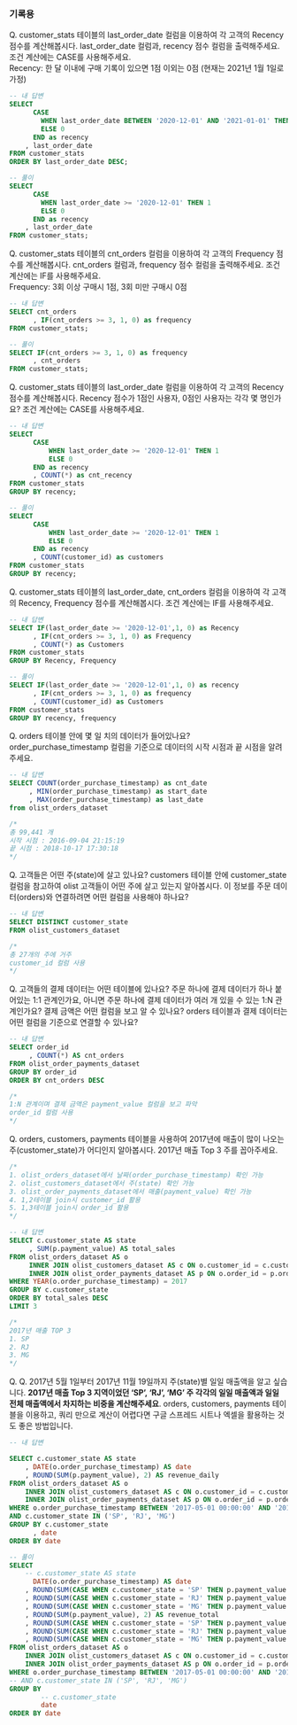 ### 기록용


Q. customer_stats 테이블의 last_order_date 컬럼을 이용하여 각 고객의 Recency 점수를 계산해봅시다. last_order_date 컬럼과, recency 점수 컬럼을 출력해주세요. 조건 계산에는 CASE를 사용해주세요.
</br>Recency: 한 달 이내에 구매 기록이 있으면 1점 이외는 0점 (현재는 2021년 1월 1일로 가정)

```SQL
-- 내 답변
SELECT 
      CASE 
        WHEN last_order_date BETWEEN '2020-12-01' AND '2021-01-01' THEN 1
        ELSE 0
      END as recency
    , last_order_date
FROM customer_stats
ORDER BY last_order_date DESC;

-- 풀이
SELECT 
      CASE 
        WHEN last_order_date >= '2020-12-01' THEN 1
        ELSE 0
      END as recency
    , last_order_date
FROM customer_stats;
```

Q. customer_stats 테이블의 cnt_orders 컬럼을 이용하여 각 고객의 Frequency 점수를 계산해봅시다. cnt_orders 컬럼과, frequency 점수 컬럼을 출력해주세요. 조건 계산에는 IF를 사용해주세요.
</br>Frequency: 3회 이상 구매시 1점, 3회 미만 구매시 0점
```SQL
-- 내 답변
SELECT cnt_orders
      , IF(cnt_orders >= 3, 1, 0) as frequency
FROM customer_stats;

-- 풀이
SELECT IF(cnt_orders >= 3, 1, 0) as frequency
      , cnt_orders
FROM customer_stats;
```

Q. customer_stats 테이블의 last_order_date 컬럼을 이용하여 각 고객의 Recency 점수를 계산해봅시다. Recency 점수가 1점인 사용자, 0점인 사용자는 각각 몇 명인가요? 조건 계산에는 CASE를 사용해주세요.

```SQL
-- 내 답변
SELECT 
      CASE 
          WHEN last_order_date >= '2020-12-01' THEN 1
          ELSE 0 
      END as recency
      , COUNT(*) as cnt_recency
FROM customer_stats
GROUP BY recency;

-- 풀이
SELECT 
      CASE 
          WHEN last_order_date >= '2020-12-01' THEN 1
          ELSE 0 
      END as recency
      , COUNT(customer_id) as customers
FROM customer_stats
GROUP BY recency;
```

Q. customer_stats 테이블의 last_order_date, cnt_orders 컬럼을 이용하여 각 고객의 Recency, Frequency 점수를 계산해봅시다. 조건 계산에는 IF를 사용해주세요.

```SQL
-- 내 답변
SELECT IF(last_order_date >= '2020-12-01',1, 0) as Recency
      , IF(cnt_orders >= 3, 1, 0) as Frequency
      , COUNT(*) as Customers
FROM customer_stats
GROUP BY Recency, Frequency

-- 풀이
SELECT IF(last_order_date >= '2020-12-01',1, 0) as recency
      , IF(cnt_orders >= 3, 1, 0) as frequency
      , COUNT(customer_id) as Customers
FROM customer_stats
GROUP BY recency, frequency
```

Q. orders 테이블 안에 몇 일 치의 데이터가 들어있나요? order_purchase_timestamp 컬럼을 기준으로 데이터의 시작 시점과 끝 시점을 알려주세요.
```SQL
-- 내 답변
SELECT COUNT(order_purchase_timestamp) as cnt_date
     , MIN(order_purchase_timestamp) as start_date
     , MAX(order_purchase_timestamp) as last_date
from olist_orders_dataset

/*
총 99,441 개
시작 시점 : 2016-09-04 21:15:19
끝 시점 : 2018-10-17 17:30:18
*/
```
Q. 고객들은 어떤 주(state)에 살고 있나요? customers 테이블 안에 customer_state 컬럼을 참고하여 olist 고객들이 어떤 주에 살고 있는지 알아봅시다. 이 정보를 주문 데이터(orders)와 연결하려면 어떤 컬럼을 사용해야 하나요?

```SQL
-- 내 답변
SELECT DISTINCT customer_state
FROM olist_customers_dataset

/*
총 27개의 주에 거주
customer_id 컬럼 사용
*/
```

Q. 고객들의 결제 데이터는 어떤 테이블에 있나요? 주문 하나에 결제 데이터가 하나 붙어있는 1:1 관계인가요, 아니면 주문 하나에 결제 데이터가 여러 개 있을 수 있는 1:N 관계인가요? 결제 금액은 어떤 컬럼을 보고 알 수 있나요? orders 테이블과 결제 데이터는 어떤 컬럼을 기준으로 연결할 수 있나요?

```SQL
-- 내 답변
SELECT order_id
     , COUNT(*) AS cnt_orders
FROM olist_order_payments_dataset
GROUP BY order_id
ORDER BY cnt_orders DESC

/*
1:N 관계이며 결제 금액은 payment_value 컬럼을 보고 파악
order_id 컬럼 사용
*/
```

Q. orders, customers, payments 테이블을 사용하여 2017년에 매출이 많이 나오는 주(customer_state)가 어디인지 알아봅시다. 2017년 매출 Top 3 주를 꼽아주세요.
```SQL
/*
1. olist_orders_dataset에서 날짜(order_purchase_timestamp) 확인 가능
2. olist_customers_dataset에서 주(state) 확인 가능
3. olist_order_payments_dataset에서 매출(payment_value) 확인 가능
4. 1,2테이블 join시 customer_id 활용
5. 1,3테이블 join시 order_id 활용
*/

-- 내 답변
SELECT c.customer_state AS state
     , SUM(p.payment_value) AS total_sales
FROM olist_orders_dataset AS o
     INNER JOIN olist_customers_dataset AS c ON o.customer_id = c.customer_id
     INNER JOIN olist_order_payments_dataset AS p ON o.order_id = p.order_id
WHERE YEAR(o.order_purchase_timestamp) = 2017
GROUP BY c.customer_state
ORDER BY total_sales DESC
LIMIT 3

/*
2017년 매출 TOP 3
1. SP
2. RJ
3. MG
*/
```

Q. Q. 2017년 5월 1일부터 2017년 11월 19일까지 주(state)별 일일 매출액을 알고 싶습니다. **2017년 매출 Top 3 지역이었던 ‘SP’, ‘RJ’, ‘MG’ 주 각각의 일일 매출액과 일일 전체 매출액에서 차지하는 비중을 계산해주세요**. orders, customers, payments 테이블을 이용하고, 쿼리 만으로 계산이 어렵다면 구글 스프레드 시트나 엑셀을 활용하는 것도 좋은 방법입니다.

```SQL
-- 내 답변

SELECT c.customer_state AS state
    , DATE(o.order_purchase_timestamp) AS date
    , ROUND(SUM(p.payment_value), 2) AS revenue_daily
FROM olist_orders_dataset AS o
    INNER JOIN olist_customers_dataset AS c ON o.customer_id = c.customer_id
    INNER JOIN olist_order_payments_dataset AS p ON o.order_id = p.order_id
WHERE o.order_purchase_timestamp BETWEEN '2017-05-01 00:00:00' AND '2017-11-19 23:59:59'
AND c.customer_state IN ('SP', 'RJ', 'MG')
GROUP BY c.customer_state
      , date
ORDER BY date

-- 풀이
SELECT 
    -- c.customer_state AS state
      DATE(o.order_purchase_timestamp) AS date
    , ROUND(SUM(CASE WHEN c.customer_state = 'SP' THEN p.payment_value ELSE 0 END), 2) AS SP_revenue_daily
    , ROUND(SUM(CASE WHEN c.customer_state = 'RJ' THEN p.payment_value ELSE 0 END), 2) AS RJ_revenue_daily
    , ROUND(SUM(CASE WHEN c.customer_state = 'MG' THEN p.payment_value ELSE 0 END), 2) AS MG_revenue_daily
    , ROUND(SUM(p.payment_value), 2) AS revenue_total
    , ROUND(SUM(CASE WHEN c.customer_state = 'SP' THEN p.payment_value ELSE 0 END) / SUM(p.payment_value) * 100, 2) AS SP_revenue_pct
    , ROUND(SUM(CASE WHEN c.customer_state = 'RJ' THEN p.payment_value ELSE 0 END) / SUM(p.payment_value) * 100, 2) AS RJ_revenue_pct
    , ROUND(SUM(CASE WHEN c.customer_state = 'MG' THEN p.payment_value ELSE 0 END) / SUM(p.payment_value) * 100, 2) AS MG_revenue_pct
FROM olist_orders_dataset AS o
    INNER JOIN olist_customers_dataset AS c ON o.customer_id = c.customer_id
    INNER JOIN olist_order_payments_dataset AS p ON o.order_id = p.order_id
WHERE o.order_purchase_timestamp BETWEEN '2017-05-01 00:00:00' AND '2017-11-19 23:59:59'
-- AND c.customer_state IN ('SP', 'RJ', 'MG')
GROUP BY 
        -- c.customer_state
        date
ORDER BY date
```
